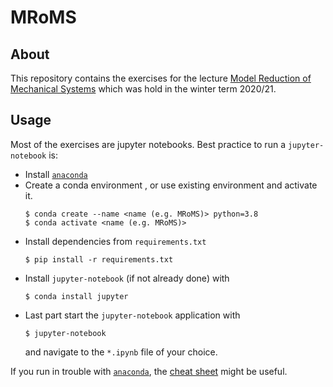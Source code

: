# MRoMS

## About
This repository contains the exercises for the lecture 
[Model Reduction of Mechanical Systems](https://www.itm.uni-stuttgart.de/en/courses/lectures/modellreduktion-mechanischer-systeme/)
which was hold in the winter term 2020/21.

## Usage
Most of the exercises are jupyter notebooks.
Best practice to run a ```jupyter-notebook``` is:
* Install [```anaconda```](https://docs.anaconda.com/anaconda/install/)
* Create a conda environment , or use existing environment and activate it.
  ````shell script
  $ conda create --name <name (e.g. MRoMS)> python=3.8
  $ conda activate <name (e.g. MRoMS)>
  ````
* Install dependencies from ```requirements.txt```
  ````shell script
  $ pip install -r requirements.txt
  ````
* Install ```jupyter-notebook``` (if not already done) with
  ````shell script
  $ conda install jupyter
  ````
* Last part start the ```jupyter-notebook``` application with
  ````shell script
  $ jupyter-notebook
  ````
  and navigate to the ```*.ipynb``` file of your choice.

If you run in trouble with [```anaconda```](https://docs.anaconda.com/anaconda/install/),
the [cheat sheet](https://docs.conda.io/projects/conda/en/4.6.0/_downloads/52a95608c49671267e40c689e0bc00ca/conda-cheatsheet.pdf)
might be useful.